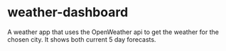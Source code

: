 # weather-dashboard
A weather app that uses the OpenWeather api to get the weather for the chosen city. It shows both current 5 day forecasts.

